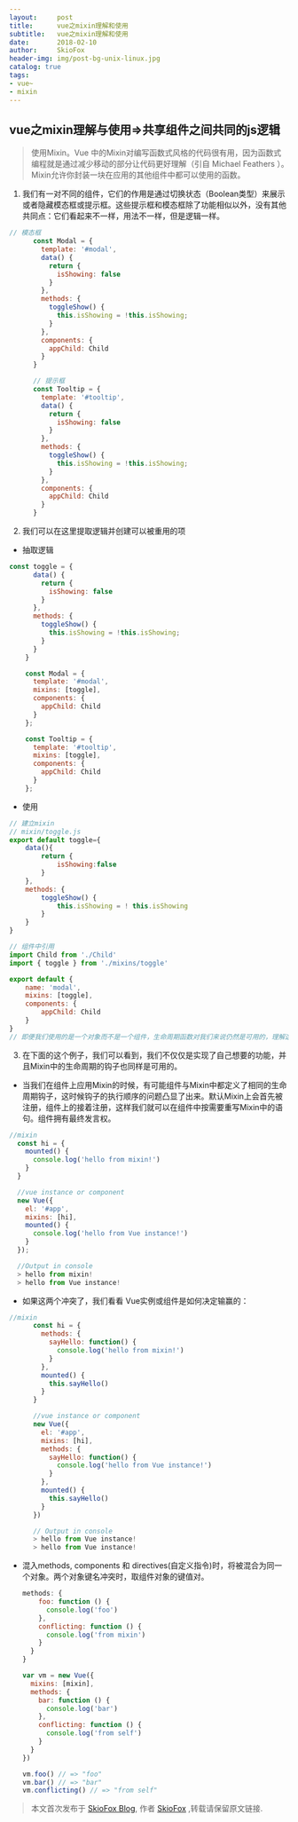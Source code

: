 ```yaml
---
layout:     post
title:      vue之mixin理解和使用
subtitle:   vue之mixin理解和使用
date:       2018-02-10
author:     SkioFox
header-img: img/post-bg-unix-linux.jpg
catalog: true
tags:
- vue~
- mixin
---
```

## vue之mixin理解与使用=>共享组件之间共同的js逻辑

> 使用Mixin。Vue 中的Mixin对编写函数式风格的代码很有用，因为函数式编程就是通过减少移动的部分让代码更好理解（引自 Michael Feathers ）。Mixin允许你封装一块在应用的其他组件中都可以使用的函数。

1. 我们有一对不同的组件，它们的作用是通过切换状态（Boolean类型）来展示或者隐藏模态框或提示框。这些提示框和模态框除了功能相似以外，没有其他共同点：它们看起来不一样，用法不一样，但是逻辑一样。
```js
// 模态框
      const Modal = {
        template: '#modal',
        data() {
          return {
            isShowing: false
          }
        },
        methods: {
          toggleShow() {
            this.isShowing = !this.isShowing;
          }
        },
        components: {
          appChild: Child
        }
      }

      // 提示框
      const Tooltip = {
        template: '#tooltip',
        data() {
          return {
            isShowing: false
          }
        },
        methods: {
          toggleShow() {
            this.isShowing = !this.isShowing;
          }
        },
        components: {
          appChild: Child
        }
      }
```
2. 我们可以在这里提取逻辑并创建可以被重用的项

  - 抽取逻辑

```js
const toggle = {
      data() {
        return {
          isShowing: false
        }
      },
      methods: {
        toggleShow() {
          this.isShowing = !this.isShowing;
        }
      }
    }

    const Modal = {
      template: '#modal',
      mixins: [toggle],
      components: {
        appChild: Child
      }
    };

    const Tooltip = {
      template: '#tooltip',
      mixins: [toggle],
      components: {
        appChild: Child
      }
    };
```
- 使用

```js
// 建立mixin
// mixin/toggle.js
export default toggle={
    data(){
        return {
            isShowing:false
        }
    },
    methods: {
        toggleShow() {
            this.isShowing = ! this.isShowing
        }
    }
}

```
```js
// 组件中引用
import Child from './Child'
import { toggle } from './mixins/toggle'

export default {
    name: 'modal',
    mixins: [toggle],
    components: {
        appChild: Child
    }
}
// 即便我们使用的是一个对象而不是一个组件，生命周期函数对我们来说仍然是可用的，理解这点很重要。我们也可以这里使用mounted()钩子函数，它将被应用于组件的生命周期上。
```
3. 在下面的这个例子，我们可以看到，我们不仅仅是实现了自己想要的功能，并且Mixin中的生命周期的钩子也同样是可用的。

- 当我们在组件上应用Mixin的时候，有可能组件与Mixin中都定义了相同的生命周期钩子，这时候钩子的执行顺序的问题凸显了出来。默认Mixin上会首先被注册，组件上的接着注册，这样我们就可以在组件中按需要重写Mixin中的语句。组件拥有最终发言权。

```js
//mixin
  const hi = {
    mounted() {
      console.log('hello from mixin!')
    }
  }

  //vue instance or component
  new Vue({
    el: '#app',
    mixins: [hi],
    mounted() {
      console.log('hello from Vue instance!')
    }
  });

  //Output in console
  > hello from mixin!
  > hello from Vue instance!
```
-  如果这两个冲突了，我们看看 Vue实例或组件是如何决定输赢的：
```js
//mixin
      const hi = {
        methods: {
          sayHello: function() {
            console.log('hello from mixin!')
          }
        },
        mounted() {
          this.sayHello()
        }
      }

      //vue instance or component
      new Vue({
        el: '#app',
        mixins: [hi],
        methods: {
          sayHello: function() {
            console.log('hello from Vue instance!')
          }
        },
        mounted() {
          this.sayHello()
        }
      })

      // Output in console
      > hello from Vue instance!
      > hello from Vue instance!
```
- 混入methods, components 和 directives(自定义指令)时，将被混合为同一个对象。两个对象键名冲突时，取组件对象的键值对。

  ```js
  methods: {
      foo: function () {
        console.log('foo')
      },
      conflicting: function () {
        console.log('from mixin')
      }
    }
  }

  var vm = new Vue({
    mixins: [mixin],
    methods: {
      bar: function () {
        console.log('bar')
      },
      conflicting: function () {
        console.log('from self')
      }
    }
  })

  vm.foo() // => "foo"
  vm.bar() // => "bar"
  vm.conflicting() // => "from self"

  ```

> 本文首次发布于 [SkioFox Blog](http://blog.skiofox.top), 作者 [SkioFox](https://github.com/LoverFancy/) ,转载请保留原文链接.